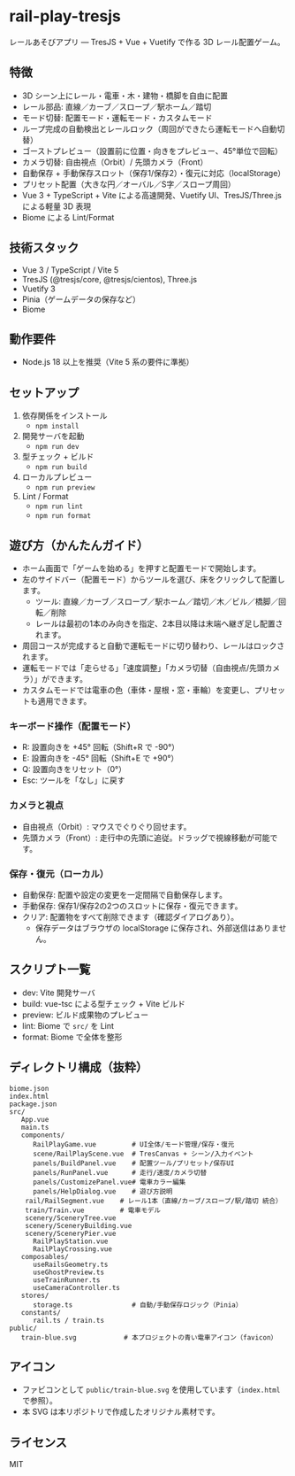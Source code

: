 # rail-play-tresjs

レールあそびアプリ — TresJS + Vue + Vuetify で作る 3D レール配置ゲーム。

## 特徴

- 3D シーン上にレール・電車・木・建物・橋脚を自由に配置
- レール部品: 直線／カーブ／スロープ／駅ホーム／踏切
- モード切替: 配置モード・運転モード・カスタムモード
- ループ完成の自動検出とレールロック（周回ができたら運転モードへ自動切替）
- ゴーストプレビュー（設置前に位置・向きをプレビュー、45°単位で回転）
- カメラ切替: 自由視点（Orbit）/ 先頭カメラ（Front）
- 自動保存 + 手動保存スロット（保存1/保存2）・復元に対応（localStorage）
- プリセット配置（大きな円／オーバル／S字／スロープ周回）
- Vue 3 + TypeScript + Vite による高速開発、Vuetify UI、TresJS/Three.js による軽量 3D 表現
- Biome による Lint/Format

## 技術スタック

- Vue 3 / TypeScript / Vite 5
- TresJS (@tresjs/core, @tresjs/cientos), Three.js
- Vuetify 3
- Pinia（ゲームデータの保存など）
- Biome

## 動作要件

- Node.js 18 以上を推奨（Vite 5 系の要件に準拠）

## セットアップ

1. 依存関係をインストール
    - `npm install`
2. 開発サーバを起動
    - `npm run dev`
3. 型チェック + ビルド
    - `npm run build`
4. ローカルプレビュー
    - `npm run preview`
5. Lint / Format
    - `npm run lint`
    - `npm run format`

## 遊び方（かんたんガイド）

- ホーム画面で「ゲームを始める」を押すと配置モードで開始します。
- 左のサイドバー（配置モード）からツールを選び、床をクリックして配置します。
  - ツール: 直線／カーブ／スロープ／駅ホーム／踏切／木／ビル／橋脚／回転／削除
  - レールは最初の1本のみ向きを指定、2本目以降は末端へ継ぎ足し配置されます。
- 周回コースが完成すると自動で運転モードに切り替わり、レールはロックされます。
- 運転モードでは「走らせる」「速度調整」「カメラ切替（自由視点/先頭カメラ）」ができます。
- カスタムモードでは電車の色（車体・屋根・窓・車輪）を変更し、プリセットも適用できます。

### キーボード操作（配置モード）

- R: 設置向きを +45° 回転（Shift+R で -90°）
- E: 設置向きを -45° 回転（Shift+E で +90°）
- Q: 設置向きをリセット（0°）
- Esc: ツールを「なし」に戻す

### カメラと視点

- 自由視点（Orbit）: マウスでぐりぐり回せます。
- 先頭カメラ（Front）: 走行中の先頭に追従。ドラッグで視線移動が可能です。

### 保存・復元（ローカル）

- 自動保存: 配置や設定の変更を一定間隔で自動保存します。
- 手動保存: 保存1/保存2の2つのスロットに保存・復元できます。
- クリア: 配置物をすべて削除できます（確認ダイアログあり）。
  - 保存データはブラウザの localStorage に保存され、外部送信はありません。

## スクリプト一覧

- dev: Vite 開発サーバ
- build: vue-tsc による型チェック + Vite ビルド
- preview: ビルド成果物のプレビュー
- lint: Biome で `src/` を Lint
- format: Biome で全体を整形

## ディレクトリ構成（抜粋）

```text
biome.json
index.html
package.json
src/
   App.vue
   main.ts
   components/
      RailPlayGame.vue         # UI全体/モード管理/保存・復元
      scene/RailPlayScene.vue  # TresCanvas + シーン/入力イベント
      panels/BuildPanel.vue    # 配置ツール/プリセット/保存UI
      panels/RunPanel.vue      # 走行/速度/カメラ切替
      panels/CustomizePanel.vue# 電車カラー編集
      panels/HelpDialog.vue    # 遊び方説明
    rail/RailSegment.vue    # レール1本（直線/カーブ/スロープ/駅/踏切 統合）
    train/Train.vue         # 電車モデル
    scenery/SceneryTree.vue
    scenery/SceneryBuilding.vue
    scenery/SceneryPier.vue
      RailPlayStation.vue
      RailPlayCrossing.vue
   composables/
      useRailsGeometry.ts
      useGhostPreview.ts
      useTrainRunner.ts
      useCameraController.ts
   stores/
      storage.ts               # 自動/手動保存ロジック（Pinia）
   constants/
      rail.ts / train.ts
public/
   train-blue.svg            # 本プロジェクトの青い電車アイコン（favicon）
```

## アイコン

- ファビコンとして `public/train-blue.svg` を使用しています（`index.html` で参照）。
- 本 SVG は本リポジトリで作成したオリジナル素材です。

## ライセンス

MIT
